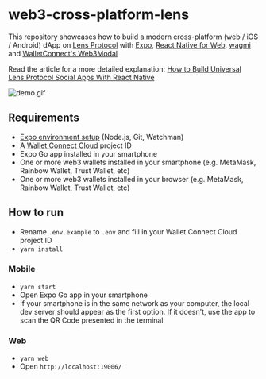 # web3-cross-platform-lens

This repository showcases how to build a modern cross-platform (web / iOS / Android) dApp on [Lens Protocol](https://www.lens.xyz/) with [Expo](https://expo.dev), [React Native for Web](https://necolas.github.io/react-native-web/), [wagmi](https://wagmi.sh) and [WalletConnect's Web3Modal](https://docs.walletconnect.com/web3modal/about)

Read the article for a more detailed explanation: [How to Build Universal Lens Protocol Social Apps With React Native](https://www.callstack.com/blog/how-to-build-universal-lens-protocol-social-apps-with-react-native)

![demo.gif](demo.gif)

## Requirements

- [Expo environment setup](https://docs.expo.dev/get-started/installation/#requirements) (Node.js, Git, Watchman)
- A [Wallet Connect Cloud](https://cloud.walletconnect.com/sign-in) project ID
- Expo Go app installed in your smartphone
- One or more web3 wallets installed in your smartphone (e.g. MetaMask, Rainbow Wallet, Trust Wallet, etc)
- One or more web3 wallets installed in your browser (e.g. MetaMask, Rainbow Wallet, Trust Wallet, etc)

## How to run

- Rename `.env.example` to `.env` and fill in your Wallet Connect Cloud project ID
- `yarn install`

### Mobile
- `yarn start`
- Open Expo Go app in your smartphone
- If your smartphone is in the same network as your computer, the local dev server should appear as the first option. If it doesn't, use the app to scan the QR Code presented in the terminal

### Web
- `yarn web`
- Open `http://localhost:19006/`
